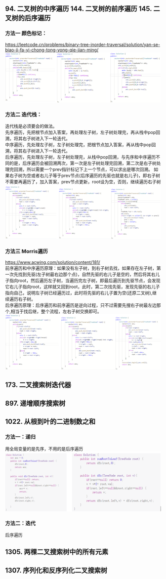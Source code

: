 ## 94. 二叉树的中序遍历   144. 二叉树的前序遍历  145. 二叉树的后序遍历  
### 方法一 颜色标记：
https://leetcode.cn/problems/binary-tree-inorder-traversal/solution/yan-se-biao-ji-fa-yi-chong-tong-yong-qie-jian-ming/
![遍历](https://raw.githubusercontent.com/liang233/leetcode-/main/image/%E4%BA%8C%E5%8F%89%E6%A0%91/2.png)

### 方法二 迭代栈：
迭代栈是必须要会的做法。<br />
先序遍历，先把根节点加入答案，再处理左子树，左子树处理完，再从栈中pop回溯，将其右子树进入下一轮迭代。<br />
中序遍历，先处理左子树，左子树处理完，把根节点加入答案，再从栈中pop回溯，将其右子树进入下一轮迭代。<br />
后序遍历，先处理左子树，左子树处理完，从栈中pop回溯，与先序和中序遍历不同的是，后序遍历会被回溯两次，第一次是左子树处理完回溯，第二次是右子树处理完回溯，所以需要一个prev指针标记下上一个节点，可以求出是哪次回溯。 如果右子树为空或者右儿子等于prev节点(后序遍历的先驱也就是右儿子)，即右子树不需要再遍历了，加入答案，prev节点更新，root设为空，否则，继续遍历右子树  <br />
![遍历](https://raw.githubusercontent.com/liang233/leetcode-/main/image/%E4%BA%8C%E5%8F%89%E6%A0%91/stack2.png)


### 方法三 Morris遍历 <br />
https://www.acwing.com/solution/content/181/ <br />
前序遍历和中序遍历原理：如果没有左子树，到右子树去找，如果存在左子树，第一次先找到先驱(左子树最右边那个点)，自然先驱的右儿子是空的，然后将其右儿子指向root，然后遍历左子树，当遍历完左子树，即最后遍历到先驱节点，会发现它右儿子指向root，这样就又回到root，此时，第二次找先驱，发现先驱的右儿子指向自己，说明左子树已经遍历过，此时将先驱的右儿子置为空(还原二叉树),继续遍历右子树。<br />
后序遍历原理：后序遍历和前序遍历是逆向过程，只不过需要先搜右子树最左边那个,相当于找后继，整个流程，左右子树交换即可。<br />
![遍历](https://raw.githubusercontent.com/liang233/leetcode-/main/image/%E4%BA%8C%E5%8F%89%E6%A0%91/mirros.png)

## 173. 二叉搜索树迭代器

## 897. 递增顺序搜索树

## 1022. 从根到叶的二进制数之和
### 方法一：递归 <br />
用全局变量的是先序，不用的是后序遍历<br />
![遍历](https://raw.githubusercontent.com/liang233/leetcode-/main/image/%E4%BA%8C%E5%8F%89%E6%A0%91/4.png)
### 方法二：迭代 <br /> 
后序遍历 <br />

## 1305. 两棵二叉搜索树中的所有元素

## 1307. 序列化和反序列化二叉搜索树
